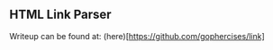 HTML Link Parser
------------------------------------------------------------

Writeup can be found at: (here)[https://github.com/gophercises/link]
